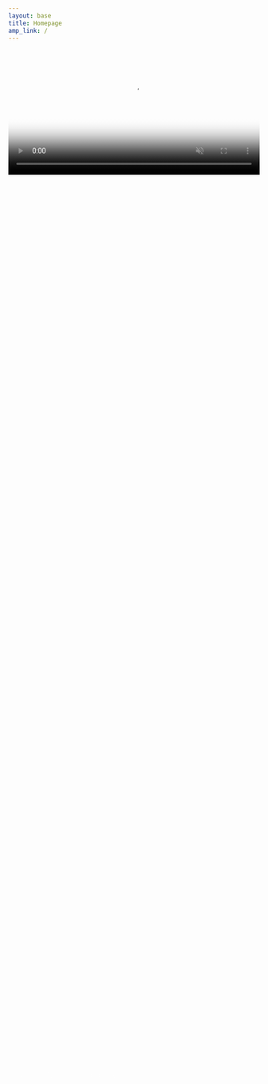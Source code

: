 ```yaml
---
layout: base
title: Homepage
amp_link: /
---
```

<div style="width: 100%; height: 50vh; max-width: 1600px; margin: 0 auto; text-align: center; vertical-align: top;">
    <video class="lazy" autoplay muted loop playsinline style="width: 100%;" layout="fill" poster="https://firebasestorage.googleapis.com/v0/b/koala-health-webpage.appspot.com/o/media%2Fimg%2Fhealth-new-tech.png?alt=media&v=1">
        <source type="video/mp4" data-src="https://firebasestorage.googleapis.com/v0/b/koala-health-webpage.appspot.com/o/media%2Fvid%2Fhealth-new-tech-long.mp4?alt=media&v=1" />
    </video>
</div>

<h1  style="color: #fff; font-family: 'Lato'; font-size: 24px; font-weight: 100;">Welcome to Koala Health</h1>
